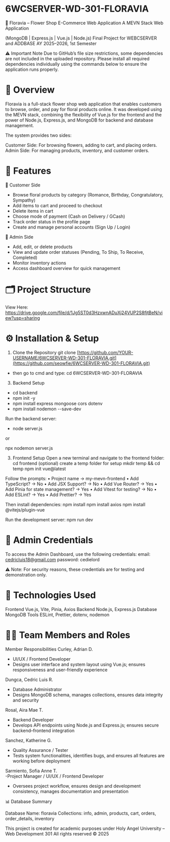 # 6WCSERVER-WD-301-FLORAVIA
🌸 Floravia – Flower Shop E-Commerce Web Application
A MEVN Stack Web Application

(MongoDB | Express.js | Vue.js | Node.js)
Final Project for WEBCSERVER and ADDBASE
AY 2025–2026, 1st Semester

⚠️ Important Note
Due to GitHub’s file size restrictions, some dependencies are not included in the uploaded repository.
Please install all required dependencies individually using the commands below to ensure the application runs properly.

# 📖 Overview
Floravia is a full-stack flower shop web application that enables customers to browse, order, and pay for floral products online.
It was developed using the MEVN stack, combining the flexibility of Vue.js for the frontend and the power of Node.js, Express.js, and MongoDB for backend and database management.

The system provides two sides:

Customer Side: For browsing flowers, adding to cart, and placing orders.
Admin Side: For managing products, inventory, and customer orders.

# 🧩 Features
🌼 Customer Side
- Browse floral products by category (Romance, Birthday, Congratulatory, Sympathy)
- Add items to cart and proceed to checkout
- Delete items in cart
- Choose mode of payment (Cash on Delivery / GCash)
- Track order status in the profile page
- Create and manage personal accounts (Sign Up / Login)

🌿 Admin Side
- Add, edit, or delete products
- View and update order statuses (Pending, To Ship, To Receive, Completed)
- Monitor inventory actions
- Access dashboard overview for quick management

# 🗂️ Project Structure
View Here: https://drive.google.com/file/d/1Jg5ST0d3HzxwnADuXj24VUP2S8fjtBeN/view?usp=sharing

# ⚙️ Installation & Setup
1. Clone the Repository
git clone [https://github.com/YOUR-USERNAME/6WCSERVER-WD-301-FLORAVIA.git](https://github.com/seowfie/6WCSERVER-WD-301-FLORAVIA.git)
- then go to cmd and type: cd 6WCSERVER-WD-301-FLORAVIA

3. Backend Setup
- cd backend
- npm init -y
- npm install express mongoose cors dotenv
- npm install nodemon --save-dev


Run the backend server:
- node server.js

or

npx nodemon server.js

3. Frontend Setup
Open a new terminal and navigate to the frontend folder:
cd frontend
(optional) create a temp folder for setup
mkdir temp && cd temp
npm init vue@latest


Follow the prompts:
• Project name → my-mevn-frontend
• Add TypeScript? → No
• Add JSX Support? → No
• Add Vue Router? → Yes
• Add Pinia for state management? → Yes
• Add Vitest for testing? → No
• Add ESLint? → Yes
• Add Prettier? → Yes

Then install dependencies:
npm install
npm install axios
npm install @vitejs/plugin-vue

Run the development server:
npm run dev

# 👤 Admin Credentials
To access the Admin Dashboard, use the following credentials:
email: cedricluis18@gmail.com
password: cedielord

⚠️ Note: For security reasons, these credentials are for testing and demonstration only.

# 🧠 Technologies Used
Frontend	Vue.js, Vite, Pinia, Axios
Backend	Node.js, Express.js
Database	MongoDB
Tools	ESLint, Prettier, dotenv, nodemon

# 👩‍💻 Team Members and Roles
Member	Responsibilities
Curley, Adrian D.	
- UI/UX / Frontend Developer
- Designs user interface and system layout using Vue.js; ensures responsiveness and user-friendly experience

Dungca, Cedric Luis R.	
- Database Administrator
- Designs MongoDB schema, manages collections, ensures data integrity and security

Rosal, Aira Mae T.	
- Backend Developer
- Develops API endpoints using Node.js and Express.js; ensures secure backend–frontend integration

Sanchez, Katherine G.	
- Quality Assurance / Tester
- Tests system functionalities, identifies bugs, and ensures all features are working before deployment
  
Sarmiento, Sofia Anne T.	
-Project Manager / UI/UX / Frontend Developer	
- Oversees project workflow, ensures design and development consistency, manages documentation and presentation


📊 Database Summary

Database Name: floravia
Collections: info, admin, products, cart, orders, order_details, inventory



This project is created for academic purposes under
Holy Angel University – Web Development 301
All rights reserved © 2025
